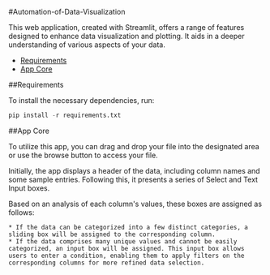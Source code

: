 #Automation-of-Data-Visualization

This web application, created with Streamlit, offers a range of features designed to enhance data visualization and plotting. It aids in a deeper understanding of various aspects of your data.

* [Requirements](#requirements)
* [App Core](#app-code)

##Requirements

To install the necessary dependencies, run:

```python
pip install -r requirements.txt
```
##App Core

To utilize this app, you can drag and drop your file into the designated area or use the browse button to access your file.

Initially, the app displays a header of the data, including column names and some sample entries. Following this, it presents a series of Select and Text Input boxes.

Based on an analysis of each column's values, these boxes are assigned as follows:

    * If the data can be categorized into a few distinct categories, a sliding box will be assigned to the corresponding column.
    * If the data comprises many unique values and cannot be easily categorized, an input box will be assigned. This input box allows users to enter a condition, enabling them to apply filters on the corresponding columns for more refined data selection.
